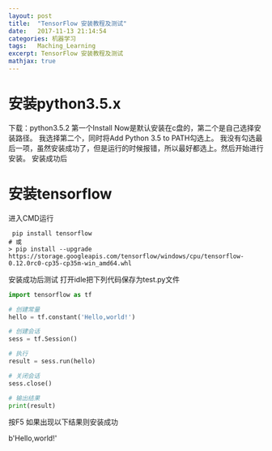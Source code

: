 ```yaml
---
layout: post
title:  "TensorFlow 安装教程及测试"
date:   2017-11-13 21:14:54
categories: 机器学习
tags:   Maching_Learning
excerpt: TensorFlow 安装教程及测试
mathjax: true
---
```


# 安装python3.5.x

下载：python3.5.2
第一个Install Now是默认安装在c盘的，第二个是自己选择安装路径。 
我选择第二个，同时将Add Python 3.5 to PATH勾选上。 
我没有勾选最后一项，虽然安装成功了，但是运行的时候报错，所以最好都选上。然后开始进行安装。 
安装成功后

# 安装tensorflow

进入CMD运行
```shell
 pip install tensorflow
# 或
> pip install --upgrade https://storage.googleapis.com/tensorflow/windows/cpu/tensorflow-0.12.0rc0-cp35-cp35m-win_amd64.whl
```
安装成功后测试
打开idle把下列代码保存为test.py文件
```python
import tensorflow as tf

# 创建常量
hello = tf.constant('Hello,world!')

# 创建会话
sess = tf.Session()

# 执行
result = sess.run(hello)

# 关闭会话
sess.close()

# 输出结果
print(result)
```
按F5
如果出现以下结果则安装成功

b'Hello,world!'
